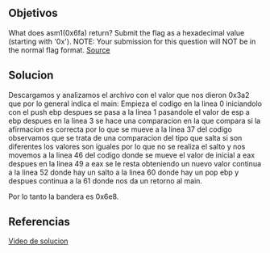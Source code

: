 ## Objetivos
What does asm1(0x6fa) return? Submit the flag as a hexadecimal value (starting with '0x'). NOTE: Your submission for this question will NOT be in the normal flag format. [Source](https://jupiter.challenges.picoctf.org/static/b41e08fc19ceb9d0466ebd68d36c5630/test.S)
## Solucion
Descargamos y analizamos el archivo con el valor que nos dieron 0x3a2 que por lo general indica el main:
Empieza el codigo en la linea 0 iniciandolo con el push ebp despues se pasa a la linea 1 pasandole el valor de esp a ebp despues en la linea 3 se hace una comparacion en la que compara si la afirmacion es correcta por lo que se mueve a la linea 37 del codigo observamos que se trata de una comparacion del tipo que salta si son diferentes los valores son iguales por lo que no se realiza el salto y nos movemos a la linea 46 del codigo donde se mueve el valor de inicial a eax despues en la linea 49 a eax se le resta obteniendo un nuevo valor continua a la linea 52 donde hay un salto a la linea 60 donde hay un pop ebp y despues continua a la 61 donde nos da un retorno al main.

Por lo tanto la bandera es 0x6e8.

## Referencias
[Video de solucion](https://www.youtube.com/watch?v=Dy-gHlymkdo&list=PLDo9DMLZyP6kTZ8Td37-LdbAx4-yNfHBl&index=53)